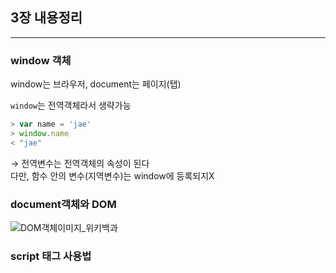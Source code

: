 ## 3장 내용정리
___

### window 객체
window는 브라우저, document는 페이지(탭)

`window`는 전역객체라서 생략가능

```javascript
> var name = 'jae'
> window.name
< "jae"
```
→ 전역변수는 전역객체의 속성이 된다<br>
다만, 함수 안의 변수(지역변수)는 window에 등록되지X

### document객체와 DOM
![DOM객체이미지_위키백과](https://upload.wikimedia.org/wikipedia/commons/thumb/5/5a/DOM-model.svg/330px-DOM-model.svg.png)

### script 태그 사용법



